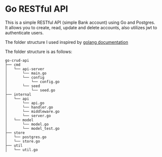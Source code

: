 # Go RESTful API

This is a simple RESTful API (simple Bank account) using Go and Postgres. It allows you to create, read, update and delete accounts, also utilizes jwt to authenticate users.

The folder structure I used inspired by [golang documentation](https://go.dev/doc/modules/layout)

The folder structure is as follows:

```
go-crud-api
├── cmd
│   └── api-server
│       └── main.go
│       └── config
│           └── config.go
│       └── seed
│           └── seed.go
├── internal
│   └── api
│       └── api.go
│       └── handler.go
│       └── middleware.go
│       └── server.go
│   └── model
│       └── model.go
│       └── model_test.go
├── store
│   └── postgres.go
│   └── store.go
├── util
│   └── util.go
```
